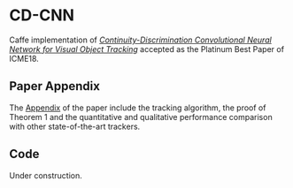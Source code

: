 # CD-CNN
Caffe implementation of [*Continuity-Discrimination Convolutional Neural Network for Visual Object Tracking*](https://github.com/MathsXDC/CD-CNN/blob/master/camera-ready.pdf) accepted as the Platinum Best Paper of ICME18.

## Paper Appendix
The [Appendix](https://github.com/MathsXDC/CD-CNN/blob/master/supp.pdf) of the paper include the tracking algorithm, the proof of Theorem 1 and the quantitative and qualitative performance comparison with other state-of-the-art trackers.

## Code
Under construction.
